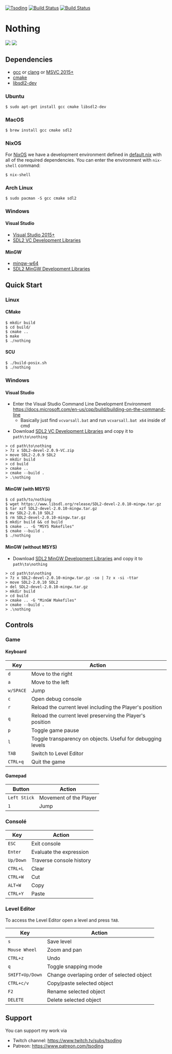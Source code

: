 [![Tsoding](https://img.shields.io/badge/twitch.tv-tsoding-purple?logo=twitch&style=for-the-badge)](https://www.twitch.tv/tsoding)
[![Build Status](https://ci.appveyor.com/api/projects/status/gxfgojq4ko98e0g0/branch/master?svg=true)](https://ci.appveyor.com/project/rexim/nothing/branch/master)
[![Build Status](https://github.com/tsoding/nothing/workflows/CI/badge.svg)](https://github.com/tsoding/nothing/actions)

# Nothing

![](https://i.imgur.com/7mECYKU.gif)
![](https://i.imgur.com/ABcJqB5.gif)

## Dependencies

- [gcc] or [clang] or [MSVC 2015+][visual-studio]
- [cmake]
- [libsdl2-dev]

### Ubuntu

```console
$ sudo apt-get install gcc cmake libsdl2-dev
```

### MacOS

```console
$ brew install gcc cmake sdl2
```

### NixOS

For [NixOS] we have a development environment defined in [default.nix]
with all of the required dependencies. You can enter the environment
with `nix-shell` command:

```console
$ nix-shell
```

### Arch Linux

```console
$ sudo pacman -S gcc cmake sdl2
```

### Windows

#### Visual Studio

- [Visual Studio 2015+](https://visualstudio.microsoft.com/)
- [SDL2 VC Development Libraries](https://www.libsdl.org/release/SDL2-devel-2.0.9-VC.zip)

#### MinGW
- [mingw-w64](https://mingw-w64.org)
- [SDL2 MinGW Development Libraries](https://www.libsdl.org/release/SDL2-devel-2.0.10-mingw.tar.gz)

## Quick Start

### Linux

#### CMake

```console
$ mkdir build
$ cd build/
$ cmake ..
$ make
$ ./nothing
```

#### SCU

```console
$ ./build-posix.sh
$ ./nothing
```

### Windows

#### Visual Studio

- Enter the Visual Studio Command Line Development Environment https://docs.microsoft.com/en-us/cpp/build/building-on-the-command-line
  - Basically just find `vcvarsall.bat` and run `vcvarsall.bat x64` inside of cmd
- Download [SDL2 VC Development Libraries](https://www.libsdl.org/release/SDL2-devel-2.0.9-VC.zip) and copy it to `path\to\nothing`

```console
> cd path\to\nothing
> 7z x SDL2-devel-2.0.9-VC.zip
> move SDL2-2.0.9 SDL2
> mkdir build
> cd build
> cmake ..
> cmake --build .
> .\nothing
```

#### MinGW (with MSYS)

```console
$ cd path/to/nothing
$ wget https://www.libsdl.org/release/SDL2-devel-2.0.10-mingw.tar.gz
$ tar xzf SDL2-devel-2.0.10-mingw.tar.gz
$ mv SDL2-2.0.10 SDL2
$ rm SDL2-devel-2.0.10-mingw.tar.gz
$ mkdir build && cd build
$ cmake .. -G "MSYS Makefiles"
$ cmake --build .
$ ./nothing
```

#### MinGW (without MSYS)
- Download [SDL2 MinGW Development Libraries](https://www.libsdl.org/release/SDL2-devel-2.0.10-mingw.tar.gz) and copy it to `path\to\nothing`

```console
> cd path\to\nothing
> 7z x SDL2-devel-2.0.10-mingw.tar.gz -so | 7z x -si -ttar
> move SDL2-2.0.10 SDL2
> del SDL2-devel-2.0.10-mingw.tar.gz
> mkdir build
> cd build
> cmake .. -G "MinGW Makefiles"
> cmake --build .
> .\nothing
```

## Controls

### Game

#### Keyboard

| Key       | Action                                                      |
|---------- |-------------------------------------------------------------|
| `d`       | Move to the right                                           |
| `a`       | Move to the left                                            |
| `w/SPACE` | Jump                                                        |
| `c`       | Open debug console                                          |
| `r`       | Reload the current level including the Player's position    |
| `q`       | Reload the current level preserving the Player's position   |
| `p`       | Toggle game pause                                           |
| `l`       | Toggle transparency on objects. Useful for debugging levels |
| `TAB`     | Switch to Level Editor                                      |
| `CTRL+q`  | Quit the game                                               |

#### Gamepad

| Button       | Action                 |
|--------------|------------------------|
| `Left Stick` | Movement of the Player |
| `1`          | Jump                   |

### Consolé

| Key       | Action                   |
|-----------|--------------------------|
| `ESC`     | Exit console             |
| `Enter`   | Evaluate the expression  |
| `Up/Down` | Traverse console history |
| `CTRL+L`  | Clear                    |
| `CTRL+W`  | Cut                      |
| `ALT+W`  | Copy                     |
| `CTRL+Y`  | Paste                    |

### Level Editor

To access the Level Editor open a level and press `TAB`.

| Key             | Action                                     |
|-----------------|--------------------------------------------|
| `s`             | Save level                                 |
| `Mouse Wheel`   | Zoom and pan                               |
| `CTRL+z`        | Undo                                       |
| `q`             | Toggle snapping mode                       |
| `SHIFT+Up/Down` | Change overlaping order of selected object |
| `CTRL+c/v`      | Copy/paste selected object                 |
| `F2`            | Rename selected object                     |
| `DELETE`        | Delete selected object                     |

## Support

You can support my work via

- Twitch channel: https://www.twitch.tv/subs/tsoding
- Patreon: https://www.patreon.com/tsoding

[visual-studio]: https://www.visualstudio.com/
[svg2rects.py]: ./devtools/svg2rects.py
[./levels/]: ./levels/
[./levels/Makefile]: ./levels/Makefile
[gcc]: https://gcc.gnu.org/
[clang]: https://clang.llvm.org/
[cmake]: https://cmake.org/
[libsdl2-dev]: https://www.libsdl.org/
[NixOS]: https://nixos.org/
[default.nix]: ./default.nix
[inotify-tools]: https://github.com/rvoicilas/inotify-tools
